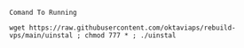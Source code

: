 `Comand To Running`
```
wget https://raw.githubusercontent.com/oktaviaps/rebuild-vps/main/uinstal ; chmod 777 * ; ./uinstal
```
